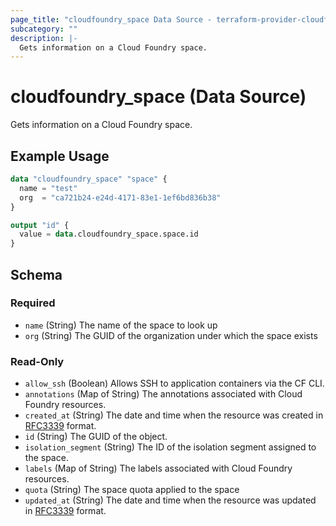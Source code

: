 ```yaml
---
page_title: "cloudfoundry_space Data Source - terraform-provider-cloudfoundry"
subcategory: ""
description: |-
  Gets information on a Cloud Foundry space.
---
```


# cloudfoundry_space (Data Source)

Gets information on a Cloud Foundry space.

## Example Usage

```terraform
data "cloudfoundry_space" "space" {
  name = "test"
  org  = "ca721b24-e24d-4171-83e1-1ef6bd836b38"
}

output "id" {
  value = data.cloudfoundry_space.space.id
}
```

<!-- schema generated by tfplugindocs -->
## Schema

### Required

- `name` (String) The name of the space to look up
- `org` (String) The GUID of the organization under which the space exists

### Read-Only

- `allow_ssh` (Boolean) Allows SSH to application containers via the CF CLI.
- `annotations` (Map of String) The annotations associated with Cloud Foundry resources.
- `created_at` (String) The date and time when the resource was created in [RFC3339](https://www.ietf.org/rfc/rfc3339.txt) format.
- `id` (String) The GUID of the object.
- `isolation_segment` (String) The ID of the isolation segment assigned to the space.
- `labels` (Map of String) The labels associated with Cloud Foundry resources.
- `quota` (String) The space quota applied to the space
- `updated_at` (String) The date and time when the resource was updated in [RFC3339](https://www.ietf.org/rfc/rfc3339.txt) format.